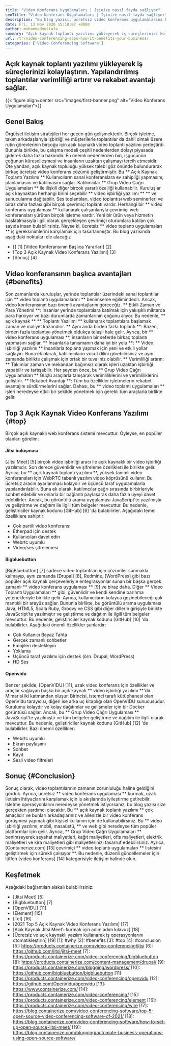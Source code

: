 ```yaml
---
title: "Video Konferans Uygulamaları | İşinize nasıl fayda sağlıyor" 
seoTitle: "Video Konferans Uygulamaları | İşinize nasıl fayda sağlıyor" 
description: "Bu blog yazısı, ücretsiz video konferans uygulamalarına kısa bir giriştir. Bu ücretsiz işbirliği yazılımı, grup toplantıları için çok çeşitli özellikler sunmaktadır." 
date: Fri, 13 Nov 2020 15:18:07 +0000
author: muhammadmustafa
summary: "Açık kaynak toplantı yazılımı yükleyerek iş süreçlerinizi kolaylaştırın. Yapılandırılmış toplantılar verimliliği artırır ve rekabet avantajı sağlar." 
url: /tr/video-conferencing-apps-how-it-benefits-your-business/
categories: ['Video Conferencing Software']
---
```


## Açık kaynak toplantı yazılımı yükleyerek iş süreçlerinizi kolaylaştırın. Yapılandırılmış toplantılar verimliliği artırır ve rekabet avantajı sağlar.

{{< figure align=center src="images/first-banner.png" alt="Video Konferans Uygulamaları">}}


## Genel Bakış
Örgütsel iletişim stratejileri her geçen gün gelişmektedir. Birçok işletme, takım arkadaşlarıyla işbirliği ve müşterilerle toplantılar da dahil olmak üzere rutin görevlerinin birçoğu için açık kaynaklı video toplantı yazılımı yerleştirdi. Bununla birlikte, bu çalışma modeli çeşitli nedenlerden dolayı piyasada giderek daha fazla hakimdir. En önemli nedenlerden biri, işgücünün çoğunun küreselleşmesi ve insanların uzaktan çalışmayı tercih etmesidir. Öte yandan, açık kaynak topluluğu yüksek talebi göz önünde bulundurarak birkaç ücretsiz video konferans çözümü geliştirmiştir. Bu ** Açık Kaynak Toplantı Yazılımı ** Kullanıcıların sanal konferanslara ev sahipliği yapmasını, planlamasını ve katılmasını sağlar. Katılımcılar ** Grup Video Çağrı Uygulamaları ** ile ilişkili diğer birçok yararlı özelliği kullanabilir. Kuruluşlar açık kaynaktan herhangi birini seçebilir ** video işbirliği yazılımı ** ** ve sunucularına dağıtabilir. Ses toplantıları, video toplantısı web seminerleri ve biraz daha fazlası gibi birçok çevrimiçi toplantı vardır.
Herhangi bir ** video konferans uygulaması ** kullanarak çalışanlarıyla çevrimiçi web konferansları yürüten birçok işletme vardır. Yeni bir ürün veya hizmetin başlatılmasıyla ilgili olarak gerçekleşen çevrimiçi oturumlara katılan çok sayıda insan bulabilirsiniz. Neyse ki, ücretsiz ** video toplantı uygulamaları ** iş gereksinimlerini karşılamak için tasarlanmıştır. Bu blog yazısında aşağıdaki noktaları ele alacağız
  * [] [1] [Video Konferansının Başlıca Yararları] [2]
  * [Top 3 Açık Kaynak Video Konferans Yazılımı] [3]
  * [Sonuç] [4]

## Video konferansının başlıca avantajları {#benefits}
Son zamanlarda kuruluşlar, yerinde toplantılar üzerindeki sanal toplantılar için ** video toplantı uygulamalarını ** benimseme eğilimindedir. Ancak, video konferansının bazı önemli avantajlarını göreceğiz.
** Etkili Zaman ve Para Yönetimi **: İnsanlar yerinde toplantılara katılmak için yakışıklı miktarda para harcıyor ve bazı durumlarda zamanlarının çoğunu alıyor. Bu nedenle, ** açık kaynak ** ** Toplantı Yazılımı ** kullanarak toplantılara başlamak zaman ve maliyet kazandırır.
** Aynı anda birden fazla toplantı **: Bazen, birden fazla toplantıyı yönetmek oldukça telaşlı hale gelir. Ayrıca, bir ** video konferans uygulaması **, insanların bir seferde birkaç toplantı yapmasını sağlar.
** İnsanlarla tanışmanın daha iyi bir yolu **: ** Video işbirliği yazılımı ** İnsanlarla toplantı yapmak için yeni ve etkili yollar sağlayın. Buna ek olarak, katılımcıların vücut dilini görebilirsiniz ve aynı zamanda birlikte çalışmak için ortak bir tuvaliniz olabilir.
** Verimliliği artırın: ** Takımlar zaman ve mekandan bağımsız olarak işleri uzaktan işbirliği yapabilir ve tartışabilir. Her şeyden önce, bu ** Grup Video Çağrı Uygulamaları ** Güçlü araçlarla tanışarak verimliliklerini ve verimliliklerini geliştirir.
** Rekabet Avantajı **: Tüm bu özellikler işletmelerin rekabet avantajını sürdürmelerini sağlar. Dahası, bu ** video toplantı uygulamaları ** işleri neredeyse etkili bir şekilde yönetmek için gerekli tüm araçlarla birlikte gelir.

## Top 3 Açık Kaynak Video Konferans Yazılımı {#top}
Birçok açık kaynaklı web konferans sistemi mevcuttur. Öyleyse, en popüler olanları görelim:

#### Jitsi buluşması
[Jitsi Meet] [5] birçok video işbirliği aracı ile açık kaynaklı bir video işbirliği yazılımıdır. Son derece güvenlidir ve şifreleme özellikleri ile birlikte gelir. Ayrıca, bu ** açık kaynak toplantı yazılımı **, yüksek tanımlı video konferansları için WebRTC tabanlı yazılım video köprüsünü kullanır. Bu ücretsiz aracın ayarlanması kolaydır ve üçüncü taraf uygulamalarla yapılandırılabilir. Buna ek olarak, katılımcılar çağrı sırasında birbirleriyle sohbet edebilir ve onlarla bir bağlantı paylaşarak daha fazla üyeyi davet edebilirler. Ancak, bu görüntülü arama uygulaması JavaScript'te yazılmıştır ve geliştirme ve dağıtım ile ilgili tüm belgeler mevcuttur. Bu nedenle, geliştiriciler kaynak kodunu [GitHub] [6] 'da bulabilirler. Aşağıdaki temel özelliklere sahiptir:
  * Çok partili video konferansı
  * Etherpad için destek
  * Kullanıcıları davet edin
  * Webrtc uyumlu
  * Video/ses şifrelemesi

#### Bigbluebutton
[BigBluebutton] [7] sadece video toplantıları için çözümler sunmakla kalmayıp, aynı zamanda [Drupal] [8], Redmine, [WordPress] gibi bazı popüler açık kaynak çerçeveleriyle entegrasyonlar sunan bir başka gerçek zamanlı ** video konferans uygulaması ** [9] ve biraz daha. Diğer ** Video Toplantı Uygulamaları ** gibi, güvenlidir ve kendi kendine barınma yetenekleriyle birlikte gelir. Ayrıca, kullanıcıların kolayca gezinebileceği çok mantıklı bir arayüz sağlar. Bununla birlikte, bu görüntülü arama uygulaması Java, HTML5, Scala Ruby, Groovy ve CSS gibi diğer dillerin girişiyle birlikte JavaScript'te yazılmıştır ve geliştirme ve dağıtım ile ilgili tüm belgeler mevcuttur. Bu nedenle, geliştiriciler kaynak kodunu [GitHub] [10] 'da bulabilirler. Aşağıdaki önemli özellikler şunlardır:
  * Çok Kullanıcı Beyaz Tahta
  * Gerçek zamanlı sohbetler
  * Emojileri destekleyin
  * Yoklama
  * Üçüncü taraf yazılımı için destek (örn. Drupal, WordPress)
  * HD Ses

#### Openvidu
Benzer şekilde, [OpenVIDU] [11], uzak video konferans için özellikler ve araçlar sağlayan başka bir açık kaynak ** video işbirliği yazılımı **'dır. Mimarisi iki katmandan oluşur. Birincisi, istemci tarafı kütüphanesi olan OpenVidu tarayıcısı, diğeri ise arka uç kitaplığı olan OpenVIDU sunucusudur. Kurulumu kolaydır ve kolay dağıtımlar ve gelişmeler için bir Docker görüntüsü sağlar. Ancak, bu ** Grup Video Çağrı Uygulaması ** JavaScript'te yazılmıştır ve tüm belgeler geliştirme ve dağıtım ile ilgili olarak mevcuttur. Bu nedenle, geliştiriciler kaynak kodunu [GitHub] [12] 'de bulabilirler. Bazı önemli özellikler:
  * Webrtc uyumlu
  * Ekran paylaşımı
  * Sohbet
  * Kayıt
  * Sesli video filtreleri

## Sonuç {#Conclusion}
Sonuç olarak, video toplantılarının zamanın zorunluluğu haline geldiğini gördük. Ayrıca, ücretsiz ** video konferans uygulaması ** kurmak, uzak iletişim ihtiyaçlarını karşılamak için iş akışlarında iyileştirme getirebilir. İşletme operasyonlarını neredeyse yönetmek istiyorsanız, bu blog yazısı size gerçekten yardımcı olacaktır. Bu ** açık kaynak toplantı yazılımı ** çok amaçlıdır ve bunları arkadaşlarınız ve ailenizle bir video konferans görüşmesi yapmak gibi kişisel kullanım için de kullanabilirsiniz. Bu ** video işbirliği yazılımı, mobil, masaüstü, ** ve web gibi neredeyse tüm popüler platformlar için gelir. Ayrıca, ** Grup Video Çağrı Uygulamaları ** benimseyerek seyahat maliyetleri, kağıt maliyetleri, ofis maliyetleri, elektrik maliyetleri ve kira maliyetleri gibi maliyetlerinizi tasarruf edebilirsiniz.
Ayrıca, [Containerize.com] [13] çevrimiçi ** video toplantı uygulamaları ** listesini geliştirmek için sürekli çalışıyor **. Bu nedenle, düzenli güncellemeler için lütfen [video konferans] [14] kategorisiyle iletişim halinde olun.

## Keşfetmek
Aşağıdaki bağlantıları alakalı bulabilirsiniz:
  * [Jitsi Meet] [5]
  * [Bigbluebutton] [7]
  * [OpenVIDU] [11]
  * [Element] [15]
  * [Tel] [16]
  * [2021 Top 5 Açık Kaynak Video Konferans Yazılımı] [17]
  * [Açık Kaynak Jitsi Meet'i kurmak için adım adım kılavuz] [18]
  * [Ücretsiz ve açık kaynaklı yazılım kullanarak iş operasyonlarını otomatikleştirin] [19]
[1]: #why
[2]: #benefits
[3]: #top
[4]: #conclusion
[5]: https://products.containerize.com/video-conferencing/jitsi
[6]: https://github.com/jitsi/jitsi-meet
[7]: https://products.containerize.com/video-conferencing/bigbluebutton
[8]: https://products.containerize.com/content-management/drupal/
[9]: https://products.containerize.com/blogging/wordpress/
[10]: https://github.com/bigbluebutton/bigbluebutton
[11]: https://products.containerize.com/video-conferencing/openvidu
[12]: https://github.com/OpenVidu/openvidu
[13]: https://www.containerize.com/
[14]: https://products.containerize.com/video-conferencing/
[15]: https://products.containerize.com/video-conferencing/element
[16]: https://products.containerize.com/video-conferencing/wire
[17]: https://blog.containerize.com/video-conferencing-software/top-5-open-source-video-conferencing-software-of-2021/
[18]: https://blog.containerize.com/video-conferencing-software/how-to-set-up-open-source-jitsi-meet/
[19]: https://blog.containerize.com/blogging/automate-business-operations-using-open-source-software/
